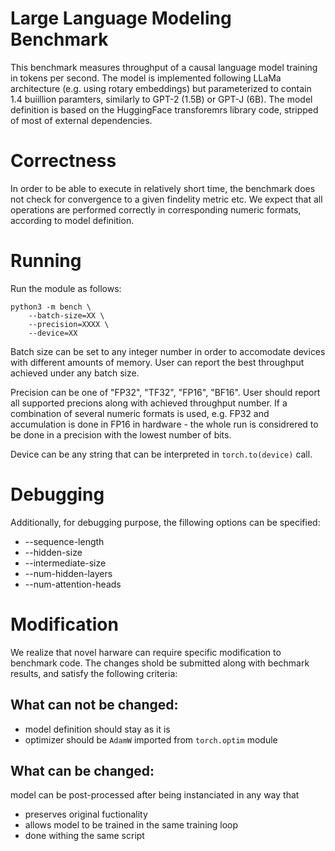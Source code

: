 # Large Language Modeling Benchmark

This benchmark measures throughput of a causal language model training in tokens per second.
The model is implemented following LLaMa architecture (e.g. using rotary embeddings) but parameterized to contain 1.4 buiillion paramters, similarly to GPT-2 (1.5B) or GPT-J (6B).
The model definition is based on the HuggingFace transforemrs library code, stripped of most of external dependencies.

# Correctness

In order to be able to execute in relatively short time, the benchmark does not check for convergence to a given findelity metric etc. 
We expect that all operations are performed correctly in corresponding numeric formats, according to model definition.

# Running

Run the module as follows:

```
python3 -m bench \
    --batch-size=XX \
    --precision=XXXX \
    --device=XX
```    

Batch size can be set to any integer number in order to accomodate devices with different amounts of memory. User can report the best throughput achieved under any batch size. 

Precision can be one of "FP32", "TF32", "FP16", "BF16".
User should report all supported precions along with achieved throughput number. 
If a combination of several numeric formats is used, e.g. FP32 and accumulation is done in FP16 in hardware - the whole run is considrered to be done in a precision with the lowest number of bits.  

Device can be any string that can be interpreted in `torch.to(device)` call.

# Debugging

Additionally, for debugging purpose, the fillowing options can be specified:

- --sequence-length
- --hidden-size
- --intermediate-size
- --num-hidden-layers
- --num-attention-heads

# Modification

We realize that novel harware can require specific modification to benchmark code. The changes shold be submitted along with bechmark results, and satisfy the following criteria:

## What can not be changed:

 - model definition should stay as it is
 - optimizer should be `AdamW` imported from `torch.optim` module

## What can be changed:

model can be post-processed after being instanciated in any way that 
- preserves original fuctionality
- allows model to be trained in the same training loop
- done withing the same script

